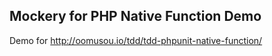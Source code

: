 ## Mockery for PHP Native Function Demo

Demo for http://oomusou.io/tdd/tdd-phpunit-native-function/
